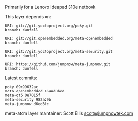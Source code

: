 Primarily for a Lenovo Ideapad S10e netbook

This layer depends on:

    URI: git://git.yoctoproject.org/poky.git
    branch: dunfell

    URI: git://git.openembedded.org/meta-openembedded
    branch: dunfell

    URI: git://git.yoctoproject.org/meta-security.git
    branch: dunfell

    URI: https://github.com/jumpnow/meta-jumpnow.git
    branch: dunfell


Latest commits:

    poky 09c99632ac
    meta-openembedded 654ad8bea
    meta-qt5 0e7015f
    meta-security 982a29b
    meta-jumpnow d6ed30c

meta-atom layer maintainer: Scott Ellis <scott@jumpnowtek.com>
